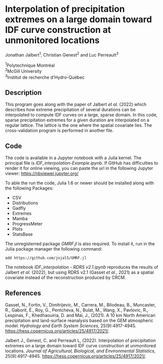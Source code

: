 


# Interpolation of precipitation extremes on a large domain toward IDF curve construction at unmonitored locations

Jonathan Jalbert$^1$, Christian Genest$^2$ and Luc Perreault$^3$

$^1$Polytechnique Montréal  
$^2$McGill University  
$^3$Institut de recherche d'Hydro-Québec  


## Description

This program goes along with the paper of Jalbert *et al.* (2022) which describes how extreme precipitation of several durations can be interpolated to compute IDF curves on a large, sparse domain. In this code, sparse precipitation extremes for a given duration are interpolated on a regular lattice. The lattice is the one where the spatial covariate lies. The cross-validation program is performed in another file.

## Code

The code is available in a Jupyter notebook with a Julia kernel. The principal file is *IDF_interpolation-Example.ipynb*. If GitHub has difficulties to render it for online viewing, you can paste the url in the following Jupyter viewer: https://nbviewer.jupyter.org/

To able the run the code, Julia 1.6 or newer should be installed along with the following Packages:

- CSV
- Distributions
- Gadfly
- Extremes
- Mamba
- ProgressMeter
- Plots
- StatsBase

The unregisterred package *GMRF.jl* is also required. To install it, run in the Julia package manager the following command:

    add https://github.com/jojal5/GMRF.jl

The notebook *IDF_interpolation - RDRS v2.1.ipynb* reproduces the results of Jalbert *et al.* (2022), but using RDRS v2.1 (Gasset *et al.*, 2021) as a spatial covariate instead of the reconstruction produced by CRCM.


## References

Gasset, N., Fortin, V., Dimitrijevic, M., Carrera, M., Bilodeau, B., Muncaster, R., Gaborit, É., Roy, G., Pentcheva, N., Bulat, M., Wang, X., Pavlovic, R., Lespinas, F., Khedhaouiria, D. and Mai, J., (2021). A 10 km North American precipitation and land-surface reanalysis based on the GEM atmospheric model. *Hydrology and Earth System Sciences*, 25(9):4917-4945. https://hess.copernicus.org/articles/25/4917/2021/.

Jalbert J., Genest, C. and Perreault L, (2022). Interpolation of precipitation extremes on a large domain toward IDF curve construction at unmonitored locations. *Journal of Agricultural, Biological, and Environmental Statistics*, 25(9):4917-4945. https://hess.copernicus.org/articles/25/4917/2021/.

